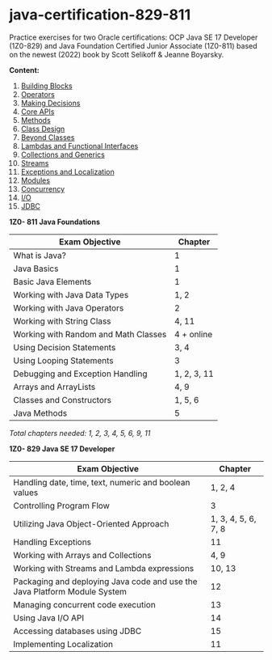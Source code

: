 # java-certification-829-811
Practice exercises for two Oracle certifications: OCP Java SE 17 Developer (1Z0-829) and Java Foundation Certified Junior Associate (1Z0-811) based on the newest (2022) book by Scott Selikoff & Jeanne Boyarsky.

**Content:**
1. [Building Blocks](https://github.com/Linkshegelianer/java-certification-829-811/tree/main/src/ch1_building_blocks)
2. [Operators](https://github.com/Linkshegelianer/java-certification-829-811/tree/main/src/ch2_operators)
3. [Making Decisions](https://github.com/Linkshegelianer/java-certification-829-811/tree/main/src/ch3_making_decisions)
4. [Core APIs](https://github.com/Linkshegelianer/java-certification-829-811/tree/main/src/ch4_core_APIs)
5. [Methods](https://github.com/Linkshegelianer/java-certification-829-811/tree/main/src/ch5_methods)
6. [Class Design](https://github.com/Linkshegelianer/java-certification-829-811/tree/main/src/ch6_class_design)
7. [Beyond Classes](https://github.com/Linkshegelianer/java-certification-829-811/tree/main/src/ch7_beyond_classes)
8. [Lambdas and Functional Interfaces](https://github.com/Linkshegelianer/java-certification-829-811/tree/main/src/ch8_lambdas_gunctional_interfaces)
9. [Collections and Generics](https://github.com/Linkshegelianer/java-certification-829-811/tree/main/src/ch9_collections_generics)
10. [Streams](TODO)
11. [Exceptions and Localization](https://github.com/Linkshegelianer/java-certification-829-811/tree/main/src/ch11_exception_localization)
12. [Modules](TODO)
13. [Concurrency](TODO)
14. [I/O](TODO)
15. [JDBC](TODO)

**1Z0- 811 Java Foundations**

| Exam Objective                                            | Chapter    |
|-----------------------------------------------------------|------------|
| What is Java?                                             | 1          |
| Java Basics                                               | 1          |
| Basic Java Elements                                       | 1          |
| Working with Java Data Types                              | 1, 2       |
| Working with Java Operators                               | 2          |
| Working with String Class                                 | 4, 11      |
| Working with Random and Math Classes                      | 4 + online |
| Using Decision Statements                                 | 3, 4       |
| Using Looping Statements                                  | 3          |
| Debugging and Exception Handling                          | 1, 2, 3, 11 |
| Arrays and ArrayLists                                     | 4, 9       |
| Classes and Constructors                                  | 1, 5, 6    |
| Java Methods                                              | 5          |

*Total chapters needed: 1, 2, 3, 4, 5, 6, 9, 11*



**1Z0- 829 Java SE 17 Developer**

| Exam Objective                                            | Chapter    |
|-----------------------------------------------------------|------------|
| Handling date, time, text, numeric and boolean values     | 1, 2, 4    |           
| Controlling Program Flow                                  | 3          |
| Utilizing Java Object-Oriented Approach                   | 1, 3, 4, 5, 6, 7, 8 |
| Handling Exceptions                                       | 11         |
| Working with Arrays and Collections                       | 4, 9       |
| Working with Streams and Lambda expressions               | 10, 13     |
| Packaging and deploying Java code and use the Java Platform Module System | 12 |
| Managing concurrent code execution                        | 13         |
| Using Java I/O API                                        | 14         |
| Accessing databases using JDBC                            | 15         |
| Implementing Localization                                 | 11         |

